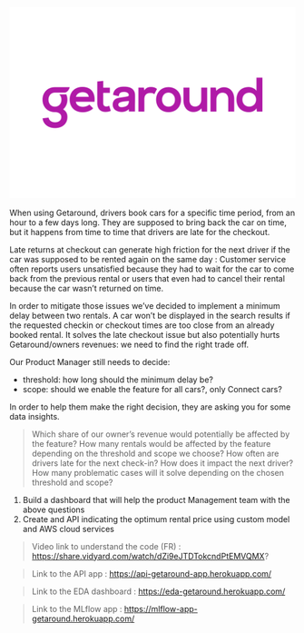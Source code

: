 
<img src='getaround.png'>

When using Getaround, drivers book cars for a specific time period, from an hour to a few days long. They are supposed to bring back the car on time, but it happens from time to time that drivers are late for the checkout.

Late returns at checkout can generate high friction for the next driver if the car was supposed to be rented again on the same day : Customer service often reports users unsatisfied because they had to wait for the car to come back from the previous rental or users that even had to cancel their rental because the car wasn’t returned on time.

In order to mitigate those issues we’ve decided to implement a minimum delay between two rentals. A car won’t be displayed in the search results if the requested checkin or checkout times are too close from an already booked rental. It solves the late checkout issue but also potentially hurts Getaround/owners revenues: we need to find the right trade off.

Our Product Manager still needs to decide:

- threshold: how long should the minimum delay be?
- scope: should we enable the feature for all cars?, only Connect cars?

In order to help them make the right decision, they are asking you for some data insights.

> Which share of our owner’s revenue would potentially be affected by the feature? 
> How many rentals would be affected by the feature depending on the threshold and scope we choose?
> How often are drivers late for the next check-in? How does it impact the next driver?
> How many problematic cases will it solve depending on the chosen threshold and scope?

1) Build a dashboard that will help the product Management team with the above questions 
2) Create and API indicating the optimum rental price using custom model and AWS cloud services

> Video link to understand the code (FR) : https://share.vidyard.com/watch/dZi9eJTDTokcndPtEMVQMX?

> Link to the API app : https://api-getaround-app.herokuapp.com/

> Link to the EDA dashboard : https://eda-getaround.herokuapp.com/

> Link to the MLflow app : https://mlflow-app-getaround.herokuapp.com/
